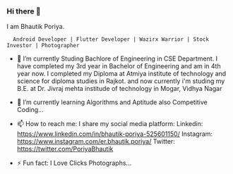 ### Hi there 👋

I am Bhautik Poriya.

      Android Developer | Flutter Developer | Wazirx Warrior | Stock Investor | Photographer

- 🔭 I’m currently Studing Bachlore of Engineering in CSE Department. I have completed my 3rd year in Bachelor of Engineering and am in 4th year now.
      I completed my Diploma at Atmiya institute of technology and science for diploma studies in Rajkot. and now currently i'm studing my B.E. at Dr. Jivraj mehta institude
      of technology in Mogar, Vidhya Nagar
      
- 🌱 I’m currently learning Algorithms and Aptitude also Competitive Coding...

- 📫 How to reach me: 
      I share my social media platform:
      Linkedin: https://www.linkedin.com/in/bhautik-poriya-525601150/
      Instagram: https://www.instagram.com/er.bhautik.poriya/
      Twitter: https://twitter.com/PoriyaBhautik
 
- ⚡ Fun fact: I Love Clicks Photographs...

